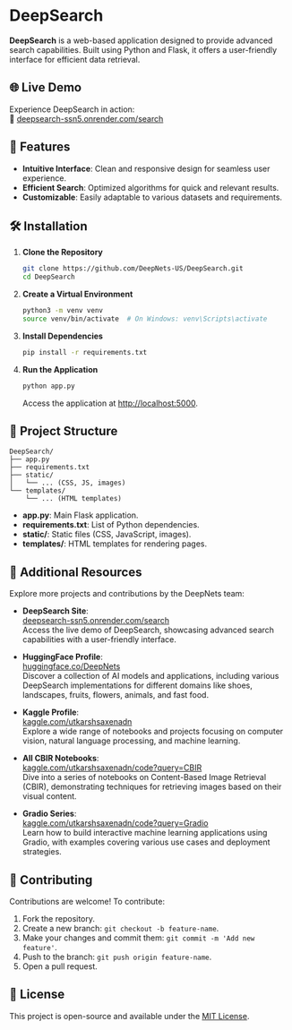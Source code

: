 # DeepSearch

**DeepSearch** is a web-based application designed to provide advanced search capabilities. Built using Python and Flask, it offers a user-friendly interface for efficient data retrieval.

## 🌐 Live Demo

Experience DeepSearch in action:  
🔗 [deepsearch-ssn5.onrender.com/search](https://deepsearch-ssn5.onrender.com/search)

## 🚀 Features

- **Intuitive Interface**: Clean and responsive design for seamless user experience.
- **Efficient Search**: Optimized algorithms for quick and relevant results.
- **Customizable**: Easily adaptable to various datasets and requirements.

## 🛠️ Installation

1. **Clone the Repository**
   ```bash
   git clone https://github.com/DeepNets-US/DeepSearch.git
   cd DeepSearch
   ```

2. **Create a Virtual Environment**
   ```bash
   python3 -m venv venv
   source venv/bin/activate  # On Windows: venv\Scripts\activate
   ```

3. **Install Dependencies**
   ```bash
   pip install -r requirements.txt
   ```

4. **Run the Application**
   ```bash
   python app.py
   ```

   Access the application at [http://localhost:5000](http://localhost:5000).

## 📁 Project Structure

```
DeepSearch/
├── app.py
├── requirements.txt
├── static/
│   └── ... (CSS, JS, images)
└── templates/
    └── ... (HTML templates)
```

- **app.py**: Main Flask application.
- **requirements.txt**: List of Python dependencies.
- **static/**: Static files (CSS, JavaScript, images).
- **templates/**: HTML templates for rendering pages.

## 🔗 Additional Resources

Explore more projects and contributions by the DeepNets team:

- **DeepSearch Site**:  
  [deepsearch-ssn5.onrender.com/search](https://deepsearch-ssn5.onrender.com/search)  
  Access the live demo of DeepSearch, showcasing advanced search capabilities with a user-friendly interface.

- **HuggingFace Profile**:  
  [huggingface.co/DeepNets](https://huggingface.co/DeepNets)  
  Discover a collection of AI models and applications, including various DeepSearch implementations for different domains like shoes, landscapes, fruits, flowers, animals, and fast food.

- **Kaggle Profile**:  
  [kaggle.com/utkarshsaxenadn](https://www.kaggle.com/utkarshsaxenadn)  
  Explore a wide range of notebooks and projects focusing on computer vision, natural language processing, and machine learning.

- **All CBIR Notebooks**:  
  [kaggle.com/utkarshsaxenadn/code?query=CBIR](https://www.kaggle.com/utkarshsaxenadn/code?query=CBIR)  
  Dive into a series of notebooks on Content-Based Image Retrieval (CBIR), demonstrating techniques for retrieving images based on their visual content.

- **Gradio Series**:  
  [kaggle.com/utkarshsaxenadn/code?query=Gradio](https://www.kaggle.com/utkarshsaxenadn/code?query=Gradio)  
  Learn how to build interactive machine learning applications using Gradio, with examples covering various use cases and deployment strategies.

## 🤝 Contributing

Contributions are welcome! To contribute:

1. Fork the repository.
2. Create a new branch: `git checkout -b feature-name`.
3. Make your changes and commit them: `git commit -m 'Add new feature'`.
4. Push to the branch: `git push origin feature-name`.
5. Open a pull request.

## 📄 License

This project is open-source and available under the [MIT License](LICENSE).

